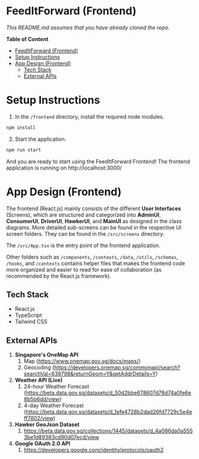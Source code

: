 # FeedItForward (Frontend)

_This README.md assumes that you have already cloned the repo._

**Table of Content**

- [FeedItForward (Frontend)](#feeditforward-frontend)
- [Setup Instructions](#setup-instructions)
- [App Design (Frontend)](#app-design-frontend)
  - [Tech Stack](#tech-stack)
  - [External APIs](#external-apis)

# Setup Instructions

1. In the `/frontend` directory, install the required node modules.

```bash
npm install
```

2. Start the application.

```bash
npm run start
```

And you are ready to start using the FeedItForward Frontend! The frontend application is running on http://localhost:3000/

# App Design (Frontend)

The frontend (React.js) mainly consists of the different **User Interfaces** (Screens), which are structured and categorized into **AdminUI**, **ConsumerUI**, **DriverUI**, **HawkerUI**, and **MainUI** as designed in the class diagrams. More detailed sub-screens can be found in the respective UI screen folders. They can be found in the `/src/screens` directory.

The `/src/App.tsx` is the entry point of the frontend application.

Other folders such as `/components`, `/contexts`, `/data`, `/utils`, `/schemas`, `/hooks`, and `/contexts` contains helper files that makes the frontend code more organized and easier to read for ease of collaboration (as recommended by the React.js framework).

## Tech Stack

- React.js
- TypeScript
- Tailwind CSS

## External APIs

1. **Singapore's OneMap API**
   1. Map (https://www.onemap.gov.sg/docs/maps/)
   2. Geocoding (https://developers.onemap.sg/commonapi/search?searchVal=639798&returnGeom=Y&getAddrDetails=Y)
2. **Weather API (Live)**
   1. 24-hour Weather Forecast (https://beta.data.gov.sg/datasets/d_50d2bbe678607d78d74a0fe6e8b5b6dd/view)
   2. 4-day Weather Forecast (https://beta.data.gov.sg/datasets/d_1efe4728b2dad26fd7729c5e4eff7802/view)
3. **Hawker GeoJson Dataset**
   1. https://beta.data.gov.sg/collections/1445/datasets/d_4a086da0a5553be1d89383cd90d07ecd/view
4. **Google OAuth 2.0 API**
   1. https://developers.google.com/identity/protocols/oauth2
